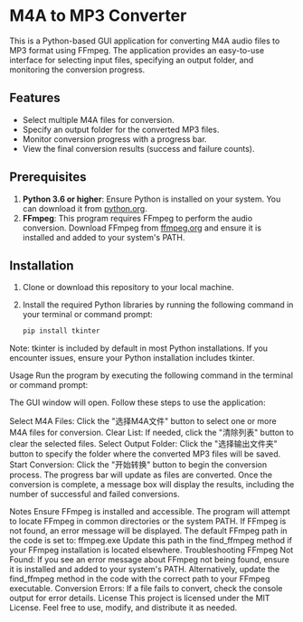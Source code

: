 # M4A to MP3 Converter

This is a Python-based GUI application for converting M4A audio files to MP3 format using FFmpeg. The application provides an easy-to-use interface for selecting input files, specifying an output folder, and monitoring the conversion progress.

## Features

- Select multiple M4A files for conversion.
- Specify an output folder for the converted MP3 files.
- Monitor conversion progress with a progress bar.
- View the final conversion results (success and failure counts).

## Prerequisites

1. **Python 3.6 or higher**: Ensure Python is installed on your system. You can download it from [python.org](https://www.python.org/).
2. **FFmpeg**: This program requires FFmpeg to perform the audio conversion. Download FFmpeg from [ffmpeg.org](https://ffmpeg.org/) and ensure it is installed and added to your system's PATH.

## Installation

1. Clone or download this repository to your local machine.
2. Install the required Python libraries by running the following command in your terminal or command prompt:

   ```sh
   pip install tkinter
Note: tkinter is included by default in most Python installations. If you encounter issues, ensure your Python installation includes tkinter.

Usage
Run the program by executing the following command in the terminal or command prompt:

The GUI window will open. Follow these steps to use the application:

Select M4A Files: Click the "选择M4A文件" button to select one or more M4A files for conversion.
Clear List: If needed, click the "清除列表" button to clear the selected files.
Select Output Folder: Click the "选择输出文件夹" button to specify the folder where the converted MP3 files will be saved.
Start Conversion: Click the "开始转换" button to begin the conversion process. The progress bar will update as files are converted.
Once the conversion is complete, a message box will display the results, including the number of successful and failed conversions.

Notes
Ensure FFmpeg is installed and accessible. The program will attempt to locate FFmpeg in common directories or the system PATH. If FFmpeg is not found, an error message will be displayed.
The default FFmpeg path in the code is set to:
ffmpeg.exe
Update this path in the find_ffmpeg method if your FFmpeg installation is located elsewhere.
Troubleshooting
FFmpeg Not Found: If you see an error message about FFmpeg not being found, ensure it is installed and added to your system's PATH. Alternatively, update the find_ffmpeg method in the code with the correct path to your FFmpeg executable.
Conversion Errors: If a file fails to convert, check the console output for error details.
License
This project is licensed under the MIT License. Feel free to use, modify, and distribute it as needed.
